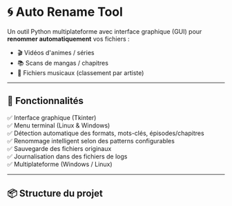 # 🌀 Auto Rename Tool

Un outil Python multiplateforme avec interface graphique (GUI) pour **renommer automatiquement** vos fichiers :
- 🎬 Vidéos d'animes / séries
- 📚 Scans de mangas / chapitres
- 🎵 Fichiers musicaux (classement par artiste)

---

## 🚀 Fonctionnalités

✅ Interface graphique (Tkinter)  
✅ Menu terminal (Linux & Windows)  
✅ Détection automatique des formats, mots-clés, épisodes/chapitres  
✅ Renommage intelligent selon des patterns configurables  
✅ Sauvegarde des fichiers originaux  
✅ Journalisation dans des fichiers de logs  
✅ Multiplateforme (Windows / Linux)

---

## 📦 Structure du projet

